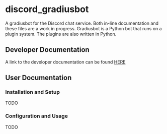 # discord_gradiusbot
A gradiusbot for the Discord chat service. Both in-line documentation and these files are a work in progress. Gradiusbot is a Python bot that runs on a plugin system. The plugins are also written in Python.

## Developer Documentation

A link to the developer documentation can be found [HERE](DEVELOPER_README.md)

## User Documentation

### Installation and Setup

TODO

### Configuration and Usage

TODO
